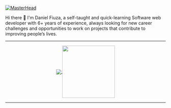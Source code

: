 [![MasterHead](https://lh3.googleusercontent.com/fife/AK0iWDw7mmhEDaiuD0S28_PramLvelJXHbdoznKdNsRgbZO37bIOqQdxzf7O-t8Bg97fnFbnQKjT0iXUzZ6iPuXf8Kh8bdcA_Ni1Mes0Fy5mnFGYkduaDQraTjyqITN8zdtZY5p3pe7Ozm7ZHhJ5pIS9dKNWPf3EdXG7hwvaj9Ll6Buwvr19L-VzFGQSz-tz2DFAi40swdHjGdH5YvVYkBfybTBwi3CZBlR8b2bSF31LwPtQiXxh0uPF6WHIgbWDd7lq077r4_mgBEyQwby8xDEftgI2AUHPyd_KzLD8uhT8Zf3habnsUrUsPDKbqqEDt8R_1Q_QxPgLPR-Y0WbKAdox9AEJmYG4ghm8cbcWTT1g5bWWZ_yoe250UD4mKEqQXV5mdca_dq-V7V7VMC4LGzORhXPEUkdQiSBNkCAVLMhJW-aeJSMUDmhkC6QN9koTwoOOxTVM0ZyDxqNrI014eEm0Hlsb6dOQui8nOLGLCutO1xVORJHY7yBxAsk-F-Ki7qkJfajsAmw6hLzRJCeUUpJb2G4xldGD9fvAcl6B66PZiAnnbQs_wc_Iflqq6G9cc18_8uu3iCEcHZSVAoOt-5uoGwXyX3gAfvrnI5Y5F7W4A2OT_9z_hEwzxh6gEOMly4KSD0sbQKM4FnMlfl1cf3YbhgAY3eK_ny_nYTWcZ9AuvrFafMqyMcmgkogBxD_awJnHWy9KIhD3Apx6tsDLqToIEYatptkxJ1RMHSO-65fPkE5qb9v9dlMfihmmtjc5_WDiD0LELXN5FLDglFZDTDBfl_nyM3MoeUWYoN9y_uf6J0ePJE82qeuxbm27O_XvjFN9_eZYZAnVlZg0aFrlgDZMSgA9nyQMJcJtrkVP1YPuecIxwm7kainUjYeEydfragFVrSx7MDchGVuT6hwGkfITG5Pze4rEdRioDd6u1oKhL9dJZ3e94GgT9IYisgrBBIF3Y_LFCkScCTyaQ4RBJ-ccQaLQRXghxhMs5TXOkOp2YD24im2QdJs0Oo0wYtWyp6InVCBbgVf4ip4j5EeYtxLHI0AHQCG_WzqFKGSuLwCfHjMO0Dx1Fwk8S0heog6HOvsKCHO3qhvIICfFHLD4iwTpjIw6wJlX_ryKpAhuNUMBYgMbYuDrpmWmO8FejyD2UrkzSdkg1AoHWh-2AA_70jb4hfNOhjVrBzpX-aRAShK9Cz6eUB-Ot97k_wVP1W22V2WETgy_5vZPu9_L49C5Oi46PG2-akvs9ed8kDZmGuOmCEt0WU86PL_wDHC-Ug8ee8opJot22SpnFNPGU6Lea0m2NpvV5MoICNVng1_iT5TfUyXFWkXaEQeFqpDP9McaBWY8HfxWQdX-tdAYjRcThV1NuenAEfnAJtvQAk2i_O_UFs1hXVGtazI8i2fzesyh4VzKBfmHyhAg_Idp7KUtJJRDg45Z1nHvb_rghBLFVBjrubOq-H4rsm4nLVF_zxG6xooBJB6vEhGoZpy-TCnQSDIDKv8-YvExvh4w4I-W017lHASwku9f1HTIWkGEoMfA-jx4yoyE0wsO7aTPPxyFdCzhNmSdFO90_3g39YNAtSQJwRWNYV10q8Ix8ZCfgvoAmPfus70oL-bXE6LaxKUvs5SSJVomU8Vf3DxPsAXY6bIFpCYRmmxp3GOj1OQiVK22G5OOXhA=w1920-h970)](https://github.com/danrfiuza)

Hi there 👋 I'm Daniel Fiuza, a self-taught and quick-learning Software web developer with 6+ years of experience, always looking for new career challenges and opportunities to work on projects that contribute to improving people’s lives.

---
<!--
**danrfiuza/danrfiuza** is a ✨ _special_ ✨ repository because its `README.md` (this file) appears on your GitHub profile.

Here are some ideas to get you started:

- 🔭 I’m currently working on ...
- 🌱 I’m currently learning ...
- 👯 I’m looking to collaborate on ...
- 🤔 I’m looking for help with ...
- 💬 Ask me about ...
- 📫 How to reach me: ...
- 😄 Pronouns: ...
- ⚡ Fun fact: ...
-->

<p align="center">
  <a href="https://github.com/danrfiuza/github-readme-stats">
    <img
      align="center"
      src="https://github-readme-stats.vercel.app/api/top-langs/?username=danrfiuza&layout=compact"
    />
  </a>
  <a href="https://github.com/danrfiuza/github-readme-stats">
    <img
      align="center"
      height="165"
      src="https://github-readme-stats.vercel.app/api?username=danrfiuza&show_icons=true"
    />
  </a>
</p>

---
